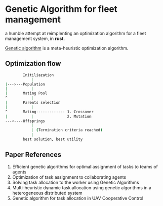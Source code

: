 # Genetic Algorithm for fleet management

a humble attempt at reimplenting an optimization algorithm for a fleet
management system, in **rust**.

[Genetic algorithm](https://towardsdatascience.com/introduction-to-optimization-with-genetic-algorithm-2f5001d9964b
) is a meta-heuristic optimization algorithm.

## Optimization flow

```sh
        Initiliazation
            |
|--->---Population
|           |
|       Mating Pool
^           |
|       Parents selection
|           |
^       Mating------------- 1. Crossover
|           |               2. Mutation
---<----Offsprings
            |
            | (Termination criteria reached)
            |
        best solution, best utility
```

## Paper References

1. Efficient genetic algorithms for optimal assignment of tasks to teams of agents
2. Optimization of task assignment to collaborating agents
3. Solving task allocation to the worker using Genetic Algorithms
4. Multi-heuristic dynamic task allocation using genetic algorithms in a heterogeneous distributed system
5. Genetic algorithm for task allocation in UAV Cooperative Control
